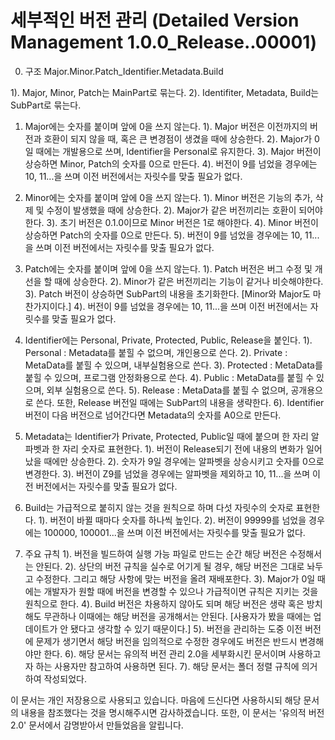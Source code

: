 # 세부적인 버전 관리 (Detailed Version Management 1.0.0_Release..00001)

0. 구조
 Major.Minor.Patch_Identifier.Metadata.Build

 1). Major, Minor, Patch는 MainPart로 묶는다.
 2). Identifiter, Metadata, Build는 SubPart로 묶는다.

1. Major에는 숫자를 붙이며 앞에 0을 쓰지 않는다.
 1). Major 버전은 이전까지의 버전과 호환이 되지 않을 때, 혹은 큰 변경점이 생겼을 때에 상승한다.
 2). Major가 0일 때에는 개발용으로 쓰며, Identifier을 Personal로 유지한다.
 3). Major 버전이 상승하면 Minor, Patch의 숫자를 0으로 만든다.
 4). 버전이 9를 넘었을 경우에는 10, 11...을 쓰며 이전 버전에서는 자릿수를 맞출 필요가 없다.

2. Minor에는 숫자를 붙이며 앞에 0을 쓰지 않는다.
 1). Minor 버전은 기능의 추가, 삭제 및 수정이 발생했을 때에 상승한다.
 2). Major가 같은 버전끼리는 호환이 되어야 한다.
 3). 초기 버전은 0.1.0이므로 Minor 버전은 1로 해야한다.
 4). Minor 버전이 상승하면 Patch의 숫자를 0으로 만든다.
 5). 버전이 9를 넘었을 경우에는 10, 11...을 쓰며 이전 버전에서는 자릿수를 맞출 필요가 없다.

3. Patch에는 숫자를 붙이며 앞에 0을 쓰지 않는다.
 1). Patch 버전은 버그 수정 및 개선을 할 때에 상승한다.
 2). Minor가 같은 버전끼리는 기능이 같거나 비슷해야한다.
 3). Patch 버전이 상승하면 SubPart의 내용을 초기화한다. [Minor와 Major도 마찬가지이다.]
 4). 버전이 9를 넘었을 경우에는 10, 11...을 쓰며 이전 버전에서는 자릿수를 맞출 필요가 없다.

2. Identifier에는 Personal, Private, Protected, Public, Release을 붙인다.
 1). Personal : Metadata를 붙힐 수 없으며, 개인용으로 쓴다.
 2). Private : MetaData를 붙힐 수 있으며, 내부실험용으로 쓴다.
 3). Protected : MetaData를 붙힐 수 있으며, 프로그램 안정화용으로 쓴다.
 4). Public : MetaData를 붙힐 수 있으며, 외부 실험용으로 쓴다.
 5). Release : MetaData를 붙힐 수 없으며, 공개용으로 쓴다. 또한, Release 버전일 때에는 SubPart의 내용을 생략한다.
 6). Identifier 버전이 다음 버전으로 넘어간다면 Metadata의 숫자를 A0으로 만든다.

3. Metadata는 Identifier가 Private, Protected, Public일 때에 붙으며 한 자리 알파벳과 한 자리 숫자로 표현한다.
 1). 버전이 Release되기 전에 내용의 변화가 일어났을 때에만 상승한다.
 2). 숫자가 9일 경우에는 알파벳을 상승시키고 숫자를 0으로 변경한다.
 3). 버전이 Z9를 넘었을 경우에는 알파벳을 제외하고 10, 11...을 쓰며 이전 버전에서는 자릿수를 맞출 필요가 없다.

4. Build는 가급적으로 붙히지 않는 것을 원칙으로 하며 다섯 자릿수의 숫자로 표현한다.
 1). 버전이 바뀔 때마다 숫자를 하나씩 높인다.
 2). 버전이 99999를 넘었을 경우에는 100000, 100001...을 쓰며 이전 버전에서는 자릿수를 맞출 필요가 없다.

5. 주요 규칙
 1). 버전을 빌드하여 실행 가능 파일로 만드는 순간 해당 버전은 수정해서는 안된다.
 2). 상단의 버전 규칙을 실수로 어기게 될 경우, 해당 버전은 그대로 놔두고 수정한다. 그리고 해당 사항에 맞는 버전을 올려 재배포한다.
 3). Major가 0일 때에는 개발자가 원할 때에 버전을 변경할 수 있으나 가급적이면 규칙은 지키는 것을 원칙으로 한다.
 4). Build 버전은 차용하지 않아도 되며 해당 버전은 생략 혹은 방치해도 무관하나 이때에는 해당 버전을 공개해서는 안된다. [사용자가 봤을 때에는 업데이트가 안 됐다고 생각할 수 있기 때문이다.]
 5). 버전을 관리하는 도중 이전 버전에 문제가 생기면서 해당 버전을 임의적으로 수정한 경우에도 버전은 반드시 변경해야만 한다.
 6). 해당 문서는 유의적 버전 관리 2.0을 세부화시킨 문서이며 사용하고자 하는 사용자만 참고하여 사용하면 된다.
 7). 해당 문서는 폴더 정렬 규칙에 의거하여 작성되었다.

이 문서는 개인 저장용으로 사용되고 있습니다.
마음에 드신다면 사용하시되 해당 문서의 내용을 참조했다는 것을 명시해주시면 감사하겠습니다.
또한, 이 문서는 '유의적 버전 2.0' 문서에서 감명받아서 만들었음을 알립니다.
